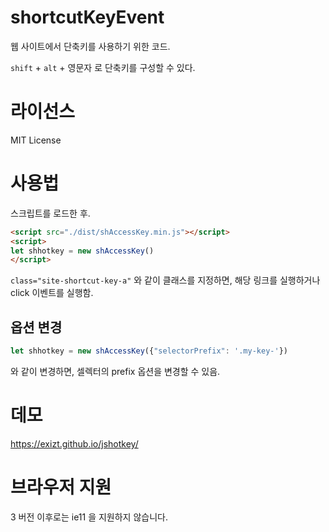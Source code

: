 # shortcutKeyEvent
웹 사이트에서 단축키를 사용하기 위한 코드.

`shift` + `alt` + 영문자 로 단축키를 구성할 수 있다.


# 라이선스

MIT License


# 사용법
스크립트를 로드한 후. 
```html
<script src="./dist/shAccessKey.min.js"></script>
<script>
let shhotkey = new shAccessKey()
</script>
```

`class="site-shortcut-key-a"` 와 같이 클래스를 지정하면, 해당 링크를 실행하거나 click 이벤트를 실행함.


## 옵션 변경
```js
let shhotkey = new shAccessKey({"selectorPrefix": '.my-key-'})
```
와 같이 변경하면, 셀렉터의 prefix 옵션을 변경할 수 있음.


# 데모

https://exizt.github.io/jshotkey/


# 브라우저 지원
3 버전 이후로는 ie11 을 지원하지 않습니다.

